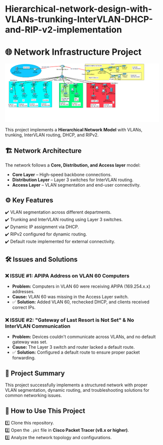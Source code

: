 # Hierarchical-network-design-with-VLANs-trunking-InterVLAN-DHCP-and-RIP-v2-implementation
# 🌐 Network Infrastructure Project  
![Network Topology](./Campus-Simulation-Project.png) 

This project implements a **Hierarchical Network Model** with VLANs, trunking, InterVLAN routing, DHCP, and RIPv2.

## 🏗️ **Network Architecture**  
The network follows a **Core, Distribution, and Access layer** model:  
- **Core Layer** – High-speed backbone connections.  
- **Distribution Layer** – Layer 3 switches for InterVLAN routing.  
- **Access Layer** – VLAN segmentation and end-user connectivity.  

## ⚙️ **Key Features**  
✔️ VLAN segmentation across different departments.  
✔️ Trunking and InterVLAN routing using Layer 3 switches.  
✔️ Dynamic IP assignment via DHCP.  
✔️ RIPv2 configured for dynamic routing.  
✔️ Default route implemented for external connectivity.  

## 🛠️ **Issues and Solutions**  

### ❌ **ISSUE #1: APIPA Address on VLAN 60 Computers**  
- **Problem:** Computers in VLAN 60 were receiving APIPA (169.254.x.x) addresses.  
- **Cause:** VLAN 60 was missing in the Access Layer switch.  
- ✅ **Solution:** Added VLAN 60, rechecked DHCP, and clients received correct IPs.  

### ❌ **ISSUE #2: "Gateway of Last Resort is Not Set" & No InterVLAN Communication**  
- **Problem:** Devices couldn't communicate across VLANs, and no default gateway was set.  
- **Cause:** The Layer 3 switch and router lacked a default route.  
- ✅ **Solution:** Configured a default route to ensure proper packet forwarding.  

## 🚀 **Project Summary**  
This project successfully implements a structured network with proper VLAN segmentation, dynamic routing, and troubleshooting solutions for common networking issues.  

## 🔗 **How to Use This Project**  
1️⃣ Clone this repository.  
2️⃣ Open the `.pkt` file in **Cisco Packet Tracer (v8.x or higher)**.  
3️⃣ Analyze the network topology and configurations.  

